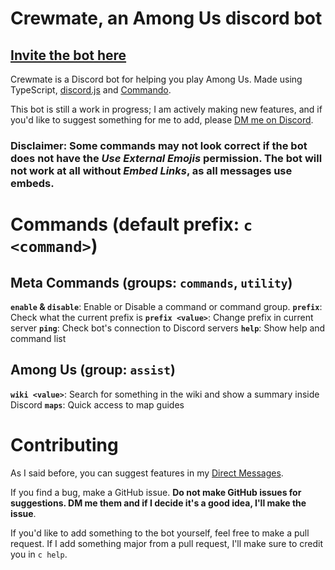 # Crewmate, an Among Us discord bot
## [Invite the bot here](https://discord.com/api/oauth2/authorize?client_id=754552331797790740&permissions=314368&redirect_uri=https%3A%2F%2Fgithub.com%2Fdaniel11420%2Fcrewmate%2Fwiki%2FThanks-for-inviting-the-bot%21&scope=bot)

Crewmate is a Discord bot for helping you play Among Us. Made using TypeScript, [discord.js](https://github.com/discordjs/discord.js) and [Commando](https://github.com/discordjs/Commando).

This bot is still a work in progress; I am actively making new features, and if you'd like to suggest something for me to add, please [DM me on Discord](https://discord.com/users/243472272264921088 "Open daniel11420's Discord profile").

### Disclaimer: Some commands may not look correct if the bot does not have the *Use External Emojis* permission. The bot will not work at all without *Embed Links*, as all messages use embeds.
# Commands (default prefix: `c <command>`)
## Meta Commands (groups: `commands`, `utility`)
**`enable` & `disable`**: Enable or Disable a command or command group.
**`prefix`**: Check what the current prefix is
**`prefix <value>`**: Change prefix in current server
**`ping`**: Check bot's connection to Discord servers
**`help`**: Show help and command list
## Among Us (group: `assist`)
**`wiki <value>`**: Search for something in the wiki and show a summary inside Discord
**`maps`**: Quick access to map guides
# Contributing
As I said before, you can suggest features in my [Direct Messages](https://discord.com/users/243472272264921088 "Open daniel11420's Discord profile"). 

If you find a bug, make a GitHub issue. **Do not make GitHub issues for suggestions. DM me them and if I decide it's a good idea, I'll make the issue**.

If you'd like to add something to the bot yourself, feel free to make a pull request. If I add something major from a pull request, I'll make sure to credit you in `c help`.
